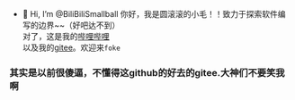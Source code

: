- 👋 Hi, I’m @BiliBiliSmallball
你好，我是圆滚滚的小毛！！致力于探索软件编写的边界~~（好吧达不到）  
对了，这是我的[哔哩哔哩](https://space.bilibili.com/290423223)  
以及我的[gitee](https://gitee.com/soul-fox)。欢迎来`foke`<br>  
<h3>其实是以前很傻逼，不懂得这github的好去的gitee.大神们不要笑我啊</h3>

<!---
BiliBiliSmallball/BiliBiliSmallball is a ✨ special ✨ repository because its `README.md` (this file) appears on your GitHub profile.
You can click the Preview link to take a look at your changes.
--->
